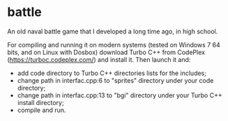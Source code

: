 # battle
An old naval battle game that I developed a long time ago, in high school.

For compiling and running it on modern systems (tested on Windows 7 64 bits, and on Linux with Dosbox) download Turbo C++ from CodePlex (https://turboc.codeplex.com/) and install it. Then launch it and:
- add code directory to Turbo C++ directories lists for the includes;
- change path in interfac.cpp:6 to "sprites" directory under your code directory;
- change path in interfac.cpp:13 to "bgi" directory under your Turbo C++ install directory;
- compile and run.
